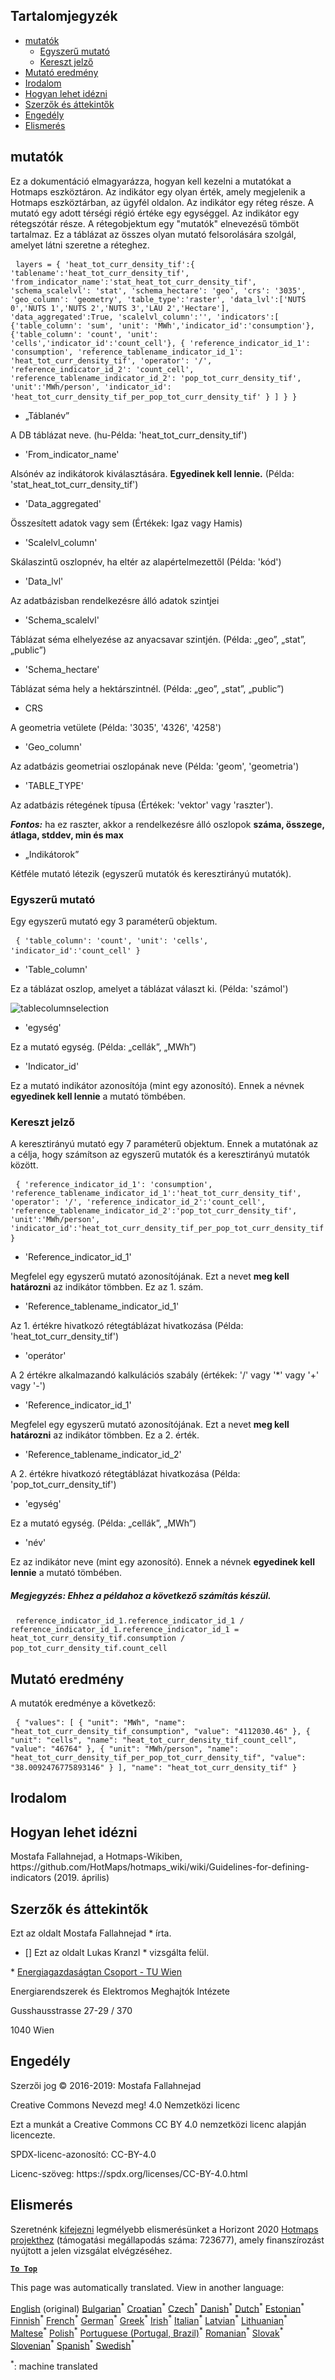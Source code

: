 <h2> Tartalomjegyzék </h2><ul><li> <a href="#Indicators">mutatók</a> <ul><li> <a href="#Simple-indicator">Egyszerű mutató</a> </li><li> <a href="#Cross-indicator">Kereszt jelző</a> </li></ul></li><li> <a href="#Indicator-result">Mutató eredmény</a> </li><li> <a href="#references">Irodalom</a> </li><li> <a href="#how-to-cite">Hogyan lehet idézni</a> </li><li> <a href="#authors-and-reviewers">Szerzők és áttekintők</a> </li><li> <a href="#license">Engedély</a> </li><li> <a href="#acknowledgement">Elismerés</a> </li></ul><h2> mutatók </h2><p> Ez a dokumentáció elmagyarázza, hogyan kell kezelni a mutatókat a Hotmaps eszköztáron. Az indikátor egy olyan érték, amely megjelenik a Hotmaps eszköztárban, az ügyfél oldalon. Az indikátor egy réteg része. A mutató egy adott térségi régió értéke egy egységgel. Az indikátor egy rétegszótár része. A rétegobjektum egy &quot;mutatók&quot; elnevezésű tömböt tartalmaz. Ez a táblázat az összes olyan mutató felsorolására szolgál, amelyet látni szeretne a réteghez. </p><pre> <code>layers = { &#39;heat_tot_curr_density_tif&#39;:{ &#39;tablename&#39;:&#39;heat_tot_curr_density_tif&#39;, &#39;from_indicator_name&#39;:&#39;stat_heat_tot_curr_density_tif&#39;, &#39;schema_scalelvl&#39;: &#39;stat&#39;, &#39;schema_hectare&#39;: &#39;geo&#39;, &#39;crs&#39;: &#39;3035&#39;, &#39;geo_column&#39;: &#39;geometry&#39;, &#39;table_type&#39;:&#39;raster&#39;, &#39;data_lvl&#39;:[&#39;NUTS 0&#39;,&#39;NUTS 1&#39;,&#39;NUTS 2&#39;,&#39;NUTS 3&#39;,&#39;LAU 2&#39;,&#39;Hectare&#39;], &#39;data_aggregated&#39;:True, &#39;scalelvl_column&#39;:&#39;&#39;, &#39;indicators&#39;:[ {&#39;table_column&#39;: &#39;sum&#39;, &#39;unit&#39;: &#39;MWh&#39;,&#39;indicator_id&#39;:&#39;consumption&#39;}, {&#39;table_column&#39;: &#39;count&#39;, &#39;unit&#39;: &#39;cells&#39;,&#39;indicator_id&#39;:&#39;count_cell&#39;}, { &#39;reference_indicator_id_1&#39;: &#39;consumption&#39;, &#39;reference_tablename_indicator_id_1&#39;: &#39;heat_tot_curr_density_tif&#39;, &#39;operator&#39;: &#39;/&#39;, &#39;reference_indicator_id_2&#39;: &#39;count_cell&#39;, &#39;reference_tablename_indicator_id_2&#39;: &#39;pop_tot_curr_density_tif&#39;, &#39;unit&#39;:&#39;MWh/person&#39;, &#39;indicator_id&#39;: &#39;heat_tot_curr_density_tif_per_pop_tot_curr_density_tif&#39; } ] } }</code> </pre><ul><li> „Táblanév” </li></ul><p> A DB táblázat neve. (hu-Példa: &#39;heat_tot_curr_density_tif&#39;) </p><ul><li> &#39;From_indicator_name&#39; </li></ul><p> Alsónév az indikátorok kiválasztására. <strong>Egyedinek kell lennie.</strong> (Példa: &#39;stat_heat_tot_curr_density_tif&#39;) </p><ul><li> &#39;Data_aggregated&#39; </li></ul><p> Összesített adatok vagy sem (Értékek: Igaz vagy Hamis) </p><ul><li> &#39;Scalelvl_column&#39; </li></ul><p> Skálaszintű oszlopnév, ha eltér az alapértelmezettől (Példa: &#39;kód&#39;) </p><ul><li> &#39;Data_lvl&#39; </li></ul><p> Az adatbázisban rendelkezésre álló adatok szintjei </p><ul><li> &#39;Schema_scalelvl&#39; </li></ul><p> Táblázat séma elhelyezése az anyacsavar szintjén. (Példa: „geo”, „stat”, „public”) </p><ul><li> &#39;Schema_hectare&#39; </li></ul><p> Táblázat séma hely a hektárszintnél. (Példa: „geo”, „stat”, „public”) </p><ul><li> CRS </li></ul><p> A geometria vetülete (Példa: &#39;3035&#39;, &#39;4326&#39;, &#39;4258&#39;) </p><ul><li> &#39;Geo_column&#39; </li></ul><p> Az adatbázis geometriai oszlopának neve (Példa: &#39;geom&#39;, &#39;geometria&#39;) </p><ul><li> &#39;TABLE_TYPE&#39; </li></ul><p> Az adatbázis rétegének típusa (Értékek: &#39;vektor&#39; vagy &#39;raszter&#39;). </p><p> <em><strong>Fontos:</strong></em> ha ez raszter, akkor a rendelkezésre álló oszlopok <strong>száma, összege, átlaga, stddev, min és max</strong> </p><ul><li> „Indikátorok” </li></ul><p> Kétféle mutató létezik (egyszerű mutatók és keresztirányú mutatók). </p><h3> Egyszerű mutató </h3><p> Egy egyszerű mutató egy 3 paraméterű objektum. </p><pre> <code>{ &#39;table_column&#39;: &#39;count&#39;, &#39;unit&#39;: &#39;cells&#39;, &#39;indicator_id&#39;:&#39;count_cell&#39; }</code> </pre><ul><li> &#39;Table_column&#39; </li></ul><p> Ez a táblázat oszlop, amelyet a táblázat választ ki. (Példa: &#39;számol&#39;) </p><p><img alt="tablecolumnselection" src="/api/assets/table_image.png"/></p><ul><li> &#39;egység&#39; </li></ul><p> Ez a mutató egység. (Példa: „cellák”, „MWh”) </p><ul><li> &#39;Indicator_id&#39; </li></ul><p> Ez a mutató indikátor azonosítója (mint egy azonosító). Ennek a névnek <strong>egyedinek kell lennie</strong> a mutató tömbében. </p><h3> Kereszt jelző </h3><p> A keresztirányú mutató egy 7 paraméterű objektum. Ennek a mutatónak az a célja, hogy számítson az egyszerű mutatók és a keresztirányú mutatók között. </p><pre> <code>{ &#39;reference_indicator_id_1&#39;: &#39;consumption&#39;, &#39;reference_tablename_indicator_id_1&#39;:&#39;heat_tot_curr_density_tif&#39;, &#39;operator&#39;: &#39;/&#39;, &#39;reference_indicator_id_2&#39;:&#39;count_cell&#39;, &#39;reference_tablename_indicator_id_2&#39;:&#39;pop_tot_curr_density_tif&#39;, &#39;unit&#39;:&#39;MWh/person&#39;, &#39;indicator_id&#39;:&#39;heat_tot_curr_density_tif_per_pop_tot_curr_density_tif&#39; }</code> </pre><ul><li> &#39;Reference_indicator_id_1&#39; </li></ul><p> Megfelel egy egyszerű mutató azonosítójának. Ezt a nevet <strong>meg kell határozni</strong> az indikátor tömbben. Ez az 1. szám. </p><ul><li> &#39;Reference_tablename_indicator_id_1&#39; </li></ul><p> Az 1. értékre hivatkozó rétegtáblázat hivatkozása (Példa: &#39;heat_tot_curr_density_tif&#39;) </p><ul><li> &#39;operátor&#39; </li></ul><p> A 2 értékre alkalmazandó kalkulációs szabály (értékek: &#39;/&#39; vagy &#39;*&#39; vagy &#39;+&#39; vagy &#39;-&#39;) </p><ul><li> &#39;Reference_indicator_id_1&#39; </li></ul><p> Megfelel egy egyszerű mutató azonosítójának. Ezt a nevet <strong>meg kell határozni</strong> az indikátor tömbben. Ez a 2. érték. </p><ul><li> &#39;Reference_tablename_indicator_id_2&#39; </li></ul><p> A 2. értékre hivatkozó rétegtáblázat hivatkozása (Példa: &#39;pop_tot_curr_density_tif&#39;) </p><ul><li> &#39;egység&#39; </li></ul><p> Ez a mutató egység. (Példa: „cellák”, „MWh”) </p><ul><li> &#39;név&#39; </li></ul><p> Ez az indikátor neve (mint egy azonosító). Ennek a névnek <strong>egyedinek kell lennie</strong> a mutató tömbében. </p><h5> Megjegyzés: Ehhez a példahoz a következő számítás készül. </h5><pre> <code>reference_indicator_id_1.reference_indicator_id_1 / reference_indicator_id_1.reference_indicator_id_1 = heat_tot_curr_density_tif.consumption / pop_tot_curr_density_tif.count_cell</code> </pre><h2> Mutató eredmény </h2><p> A mutatók eredménye a következő: </p><pre> <code>{ &quot;values&quot;: [ { &quot;unit&quot;: &quot;MWh&quot;, &quot;name&quot;: &quot;heat_tot_curr_density_tif_consumption&quot;, &quot;value&quot;: &quot;4112030.46&quot; }, { &quot;unit&quot;: &quot;cells&quot;, &quot;name&quot;: &quot;heat_tot_curr_density_tif_count_cell&quot;, &quot;value&quot;: &quot;46764&quot; }, { &quot;unit&quot;: &quot;MWh/person&quot;, &quot;name&quot;: &quot;heat_tot_curr_density_tif_per_pop_tot_curr_density_tif&quot;, &quot;value&quot;: &quot;38.0092476775893146&quot; } ], &quot;name&quot;: &quot;heat_tot_curr_density_tif&quot; }</code> </pre><h2> Irodalom </h2><h2> Hogyan lehet idézni </h2><p> Mostafa Fallahnejad, a Hotmaps-Wikiben, https://github.com/HotMaps/hotmaps_wiki/wiki/Guidelines-for-defining-indicators (2019. április) </p><h2> Szerzők és áttekintők </h2><p> Ezt az oldalt Mostafa Fallahnejad * írta. </p><ul><li> [] Ezt az oldalt Lukas Kranzl * vizsgálta felül. </li></ul><p> * <a href="https://eeg.tuwien.ac.at/">Energiagazdaságtan Csoport - TU Wien</a> </p><p> Energiarendszerek és Elektromos Meghajtók Intézete </p><p> Gusshausstrasse 27-29 / 370 </p><p> 1040 Wien </p><h2> Engedély </h2><p> Szerzői jog © 2016-2019: Mostafa Fallahnejad </p><p> Creative Commons Nevezd meg! 4.0 Nemzetközi licenc </p><p> Ezt a munkát a Creative Commons CC BY 4.0 nemzetközi licenc alapján licencezte. </p><p> SPDX-licenc-azonosító: CC-BY-4.0 </p><p> Licenc-szöveg: https://spdx.org/licenses/CC-BY-4.0.html </p><h2> Elismerés </h2><p> Szeretnénk <a href="https://www.hotmaps-project.eu">kifejezni</a> legmélyebb elismerésünket a Horizont 2020 <a href="https://www.hotmaps-project.eu">Hotmaps projekthez</a> (támogatási megállapodás száma: 723677), amely finanszírozást nyújtott a jelen vizsgálat elvégzéséhez. </p><p><ins> <code><strong><a href="#table-of-contents">To Top</a></strong></code> </ins> </p>

This page was automatically translated. View in another language:

[English](en-Guidelines-for-defining-indicators) (original) [Bulgarian](bg-Guidelines-for-defining-indicators)<sup>\*</sup> [Croatian](hr-Guidelines-for-defining-indicators)<sup>\*</sup> [Czech](cs-Guidelines-for-defining-indicators)<sup>\*</sup> [Danish](da-Guidelines-for-defining-indicators)<sup>\*</sup> [Dutch](nl-Guidelines-for-defining-indicators)<sup>\*</sup> [Estonian](et-Guidelines-for-defining-indicators)<sup>\*</sup> [Finnish](fi-Guidelines-for-defining-indicators)<sup>\*</sup> [French](fr-Guidelines-for-defining-indicators)<sup>\*</sup> [German](de-Guidelines-for-defining-indicators)<sup>\*</sup> [Greek](el-Guidelines-for-defining-indicators)<sup>\*</sup>  [Irish](ga-Guidelines-for-defining-indicators)<sup>\*</sup> [Italian](it-Guidelines-for-defining-indicators)<sup>\*</sup> [Latvian](lv-Guidelines-for-defining-indicators)<sup>\*</sup> [Lithuanian](lt-Guidelines-for-defining-indicators)<sup>\*</sup> [Maltese](mt-Guidelines-for-defining-indicators)<sup>\*</sup> [Polish](pl-Guidelines-for-defining-indicators)<sup>\*</sup> [Portuguese (Portugal, Brazil)](pt-Guidelines-for-defining-indicators)<sup>\*</sup> [Romanian](ro-Guidelines-for-defining-indicators)<sup>\*</sup> [Slovak](sk-Guidelines-for-defining-indicators)<sup>\*</sup> [Slovenian](sl-Guidelines-for-defining-indicators)<sup>\*</sup> [Spanish](es-Guidelines-for-defining-indicators)<sup>\*</sup> [Swedish](sv-Guidelines-for-defining-indicators)<sup>\*</sup> 

<sup>\*</sup>: machine translated
